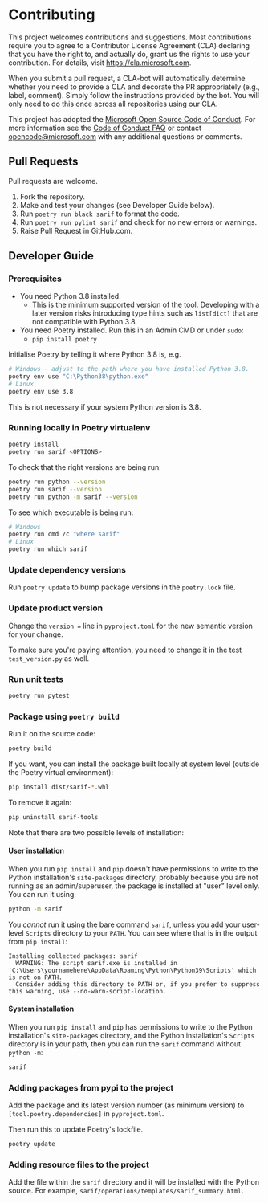 # Contributing

This project welcomes contributions and suggestions. Most contributions require you to
agree to a Contributor License Agreement (CLA) declaring that you have the right to,
and actually do, grant us the rights to use your contribution. For details, visit
https://cla.microsoft.com.

When you submit a pull request, a CLA-bot will automatically determine whether you need
to provide a CLA and decorate the PR appropriately (e.g., label, comment). Simply follow the
instructions provided by the bot. You will only need to do this once across all repositories using our CLA.

This project has adopted the [Microsoft Open Source Code of Conduct](https://opensource.microsoft.com/codeofconduct/).
For more information see the [Code of Conduct FAQ](https://opensource.microsoft.com/codeofconduct/faq/)
or contact [opencode@microsoft.com](mailto:opencode@microsoft.com) with any additional questions or comments.

## Pull Requests

Pull requests are welcome.

1. Fork the repository.
2. Make and test your changes (see Developer Guide below).
3. Run `poetry run black sarif` to format the code.
4. Run `poetry run pylint sarif` and check for no new errors or warnings.
5. Raise Pull Request in GitHub.com.

## Developer Guide

### Prerequisites

- You need Python 3.8 installed.
  - This is the minimum supported version of the tool.  Developing with a later version risks introducing type hints such as `list[dict]` that are not compatible with Python 3.8.
- You need Poetry installed.  Run this in an Admin CMD or under `sudo`:
  - `pip install poetry`

Initialise Poetry by telling it where Python 3.8 is, e.g.

```bash
# Windows - adjust to the path where you have installed Python 3.8.
poetry env use "C:\Python38\python.exe"
# Linux
poetry env use 3.8
```

This is not necessary if your system Python version is 3.8.

### Running locally in Poetry virtualenv

```bash
poetry install
poetry run sarif <OPTIONS>
```

To check that the right versions are being run:

```bash
poetry run python --version
poetry run sarif --version
poetry run python -m sarif --version
```

To see which executable is being run:

```bash
# Windows
poetry run cmd /c "where sarif"
# Linux
poetry run which sarif
```

### Update dependency versions

Run `poetry update` to bump package versions in the `poetry.lock` file.

### Update product version

Change the `version =` line in `pyproject.toml` for the new semantic version for your change.

To make sure you're paying attention, you need to change it in the test `test_version.py` as well.

### Run unit tests

```bash
poetry run pytest
```

### Package using `poetry build`

Run it on the source code:

```bash
poetry build
```

If you want, you can install the package built locally at system level (outside the Poetry virtual environment):

```bash
pip install dist/sarif-*.whl
```

To remove it again:

```bash
pip uninstall sarif-tools
```

Note that there are two possible levels of installation:

#### User installation

When you run `pip install` and `pip` doesn't have permissions to write to the Python installation's `site-packages` directory, probably because you are not running as an admin/superuser, the package is installed at "user" level only.  You can run it using:

```bash
python -m sarif
```

You *cannot* run it using the bare command `sarif`, unless you add your user-level `Scripts` directory to your `PATH`.  You can see where that is in the output from `pip install`:

```plain
Installing collected packages: sarif
  WARNING: The script sarif.exe is installed in 'C:\Users\yournamehere\AppData\Roaming\Python\Python39\Scripts' which is not on PATH.
  Consider adding this directory to PATH or, if you prefer to suppress this warning, use --no-warn-script-location.
```

#### System installation

When you run `pip install` and `pip` has permissions to write to the Python installation's `site-packages` directory, and the Python installation's `Scripts` directory is in your path, then you can run the `sarif` command without `python -m`:

```bash
sarif
```

### Adding packages from pypi to the project

Add the package and its latest version number (as minimum version) to `[tool.poetry.dependencies]` in `pyproject.toml`.

Then run this to update Poetry's lockfile.

```bash
poetry update
```

### Adding resource files to the project

Add the file within the `sarif` directory and it will be installed with the Python source.  For example, `sarif/operations/templates/sarif_summary.html`.
